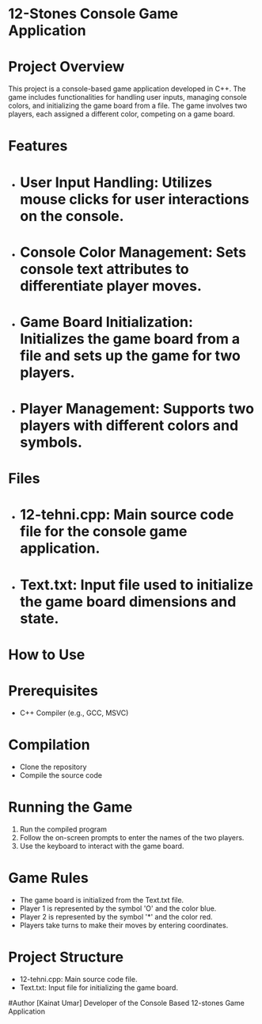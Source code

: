 # 12-Stones Console Game Application

# Project Overview
This project is a console-based game application developed in C++. The game includes functionalities for handling user inputs, managing console colors, and initializing the game board from a file. The game involves two players, each assigned a different color, competing on a game board.

# Features
- # User Input Handling: Utilizes mouse clicks for user interactions on the console.
- # Console Color Management: Sets console text attributes to differentiate player moves.
- # Game Board Initialization: Initializes the game board from a file and sets up the game for two players.
- # Player Management: Supports two players with different colors and symbols.

# Files
- # 12-tehni.cpp: Main source code file for the console game application.
- # Text.txt: Input file used to initialize the game board dimensions and state.

# How to Use
# Prerequisites
- C++ Compiler (e.g., GCC, MSVC)
# Compilation
- Clone the repository
- Compile the source code
# Running the Game
1. Run the compiled program
2. Follow the on-screen prompts to enter the names of the two players.
3. Use the keyboard to interact with the game board.

# Game Rules
- The game board is initialized from the Text.txt file.
- Player 1 is represented by the symbol 'O' and the color blue.
- Player 2 is represented by the symbol '*' and the color red.
- Players take turns to make their moves by entering coordinates.

# Project Structure
- 12-tehni.cpp: Main source code file.
- Text.txt: Input file for initializing the game board.

#Author
[Kainat Umar]
Developer of the Console Based 12-stones Game Application
